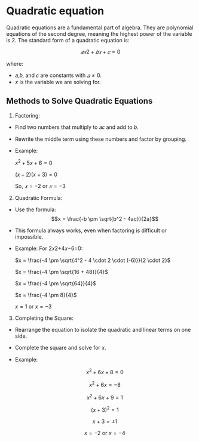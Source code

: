 # Quadratic equation

Quadratic equations are a fundamental part of algebra. They are polynomial equations of the second degree, meaning the highest power of the variable is 2. The standard form of a quadratic equation is:

$$
𝑎𝑥2 + 𝑏𝑥 + 𝑐 = 0
$$

where:

- 𝑎,𝑏, and 𝑐 are constants with $𝑎 ≠ 0$.
- 𝑥 is the variable we are solving for.

## Methods to Solve Quadratic Equations
1. Factoring:
- Find two numbers that multiply to 𝑎𝑐 and add to 𝑏.
- Rewrite the middle term using these numbers and factor by grouping.
- Example:

  $x^2 + 5x + 6 = 0$

  $(x + 2)(x + 3) = 0$
  
  So, $𝑥=−2$ or $𝑥=−3$

2. Quadratic Formula:
- Use the formula: $$x = \frac{-b \pm \sqrt{b^2 - 4ac}}{2a}$$           
- This formula always works, even when factoring is difficult or impossible.
- Example: For 2𝑥2+4𝑥−6=0:

  $x = \frac{-4 \pm \sqrt{4^2 - 4 \cdot 2 \cdot (-6)}}{2 \cdot 2}$

  $x = \frac{-4 \pm \sqrt{16 + 48}}{4}$

  $x = \frac{-4 \pm \sqrt{64}}{4}$

  $x = \frac{-4 \pm 8}{4}$

  $x = 1 \text{ or } x = -3$

3. Completing the Square:
- Rearrange the equation to isolate the quadratic and linear terms on one side.
- Complete the square and solve for 𝑥.
- Example:

  $$
  x^2 + 6x + 8 = 0
  $$
  
  $$
  x^2 + 6x = -8
  $$
  
  $$
  x^2 + 6x + 9 = 1
  $$
  
  $$
  (x + 3)^2 = 1
  $$
  
  $$
  x + 3 = \pm 1
  $$
  
  $$
  x = -2 \text{ or } x = -4
  $$
